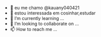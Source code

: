 - 👋 eu me chamo @kauany040421
- 👀 estou interessada em cosinhar,estudar 
- 🌱 I’m currently learning ...
- 💞️ I’m looking to collaborate on ...
- 📫 How to reach me ...

<!---
kauany040421/kauany040421 is a ✨ special ✨ repository because its `README.md` (this file) appears on your GitHub profile.
You can click the Preview link to take a look at your changes.
--->
